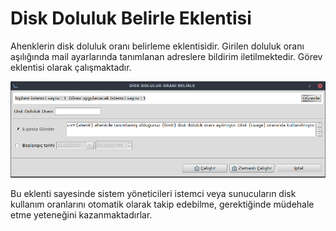 # Disk Doluluk Belirle Eklentisi

Ahenklerin disk doluluk oranı belirleme eklentisidir. Girilen doluluk oranı aşılığında mail ayarlarında tanımlanan adreslere bildirim iletilmektedir. Görev eklentisi olarak çalışmaktadır.

![Img1](images/disk-limit.png)

Bu eklenti sayesinde sistem yöneticileri istemci veya sunucuların disk kullanım oranlarını otomatik olarak takip edebilme, gerektiğinde müdehale etme yeteneğini kazanmaktadırlar.

